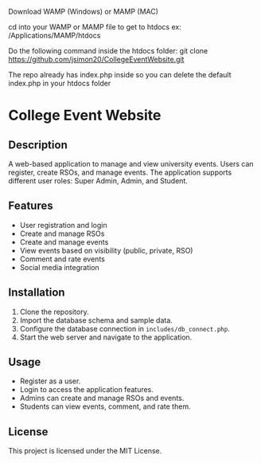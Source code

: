 Download WAMP (Windows) or MAMP (MAC)

cd into your WAMP or MAMP file to get to htdocs ex: /Applications/MAMP/htdocs

Do the following command inside the htdocs folder:
git clone https://github.com/jsimon20/CollegeEventWebsite.git

The repo already has index.php inside so you can delete the default index.php in your htdocs folder


# College Event Website

## Description
A web-based application to manage and view university events. Users can register, create RSOs, and manage events. The application supports different user roles: Super Admin, Admin, and Student.

## Features
- User registration and login
- Create and manage RSOs
- Create and manage events
- View events based on visibility (public, private, RSO)
- Comment and rate events
- Social media integration

## Installation
1. Clone the repository.
2. Import the database schema and sample data.
3. Configure the database connection in `includes/db_connect.php`.
4. Start the web server and navigate to the application.

## Usage
- Register as a user.
- Login to access the application features.
- Admins can create and manage RSOs and events.
- Students can view events, comment, and rate them.

## License
This project is licensed under the MIT License.